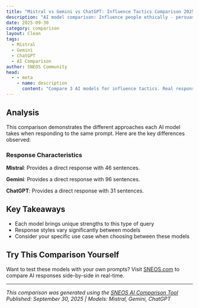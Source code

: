 ```yaml
---
title: "Mistral vs Gemini vs ChatGPT: Influence Tactics Comparison 2025"
description: "AI model comparison: Influence people ethically - persuasion psychology mastery..."
date: 2025-09-30
category: comparison
layout: Clean
tags:
  - Mistral
  - Gemini
  - ChatGPT
  - AI Comparison
author: SNEOS Community
head:
  - - meta
    - name: description
      content: "Compare 3 AI models for influence tactics. Real responses from Mistral, Gemini, ChatGPT with detailed analysis."
---
```


<ChatComparison
  title="Mistral vs Gemini vs ChatGPT: Influence Tactics Comparison 2025"
  prompt="Influence people ethically - persuasion psychology mastery"
  :responses='{
    "Mistral": "Influencing people ethically involves understanding and applying persuasion psychology in a way that respects others\u0027 autonomy, dignity, and well-being. Here are some key principles and techniques to help you master ethical persuasion:\n\n### 1. **Build Trust and Rapport**\n   - **Authenticity:** Be genuine and transparent in your interactions.\n   - **Consistency:** Maintain a consistent character and behavior.\n   - **Empathy:** Show understanding and concern for others\u0027 feelings and needs.\n\n### 2. **Understand Your Audience**\n   - **Empathy Mapping:** Identify the emotions, thoughts, and behaviors of your audience.\n   - **Personalization:** Tailor your message to the individual or group you are trying to influence.\n\n### 3. **Use Social Proof**\n   - **Testimonials:** Share stories or testimonials from people who have benefited from your ideas or products.\n   - **Case Studies:** Provide real-life examples to support your arguments.\n\n### 4. **Leverage Reciprocity**\n   - **Give First:** Offer something of value before asking for something in return.\n   - **Mutual Benefit:** Ensure that the exchange is beneficial for both parties.\n\n### 5. **Create Scarcity**\n   - **Limited Availability:** Highlight the limited nature of an opportunity or resource.\n   - **Urgency:** Emphasize the need for timely action.\n\n### 6. **Use Authority**\n   - **Expertise:** Demonstrate your knowledge and expertise in the subject matter.\n   - **Credibility:** Use credentials, awards, or endorsements to build trust.\n\n### 7. **Frame Your Message Positively**\n   - **Benefits Over Features:** Focus on the benefits rather than just the features.\n   - **Positive Language:** Use positive and encouraging language to convey your message.\n\n### 8. **Storytelling**\n   - **Narrative Structure:** Use a clear beginning, middle, and end to structure your story.\n   - **Emotional Appeal:** Incorporate emotions to make your story more compelling.\n\n### 9. **Provide Clear Calls to Action**\n   - **Specific Instructions:** Be clear about what you want the other person to do.\n   - **Easy Steps:** Make the action steps simple and straightforward.\n\n### 10. **Use the Principle of Commitment and Consistency**\n   - **Small Steps:** Start with small commitments and gradually build up.\n   - **Consistency:** Encourage people to follow through on their commitments.\n\n### 11. **Ethical Considerations**\n   - **Honesty:** Always be truthful and avoid manipulation.\n   - **Respect:** Respect the autonomy and decisions of others.\n   - **Transparency:** Be open about your intentions and the potential outcomes.\n\n### 12. **Feedback and Adaptation**\n   - **Listen Actively:** Pay attention to the feedback you receive.\n   - **Adapt:** Be willing to adjust your approach based on the feedback and the situation.\n\n### Practical Tips:\n- **Practice Active Listening:** Show genuine interest in what others have to say.\n- **Ask Open-Ended Questions:** Encourage deeper conversations and understanding.\n- **Use Non-Verbal Cues:** Pay attention to body language and facial expressions to gauge reactions.\n\n### Ethical Guidelines:\n- **Avoid Manipulation:** Ensure that your persuasion efforts are not coercive or manipulative.\n- **Promote Mutual Benefit:** Aim for outcomes that benefit both parties.\n- **Respect Boundaries:** Be mindful of others\u0027 boundaries and personal space.\n\nBy applying these principles and techniques, you can influence people ethically and effectively, fostering positive relationships and outcomes.",
    "Gemini": "## Ethically Influencing People: Mastering Persuasion Psychology\n\nPersuasion is a powerful tool, and like any tool, it can be used for good or ill. Ethically influencing people is about achieving your goals while respecting their autonomy, intelligence, and best interests. It\u0027s about finding win-win scenarios and building trust, not manipulation. This involves understanding persuasion psychology and applying its principles with integrity.\n\nHere\u0027s a breakdown of how to ethically influence people using persuasion psychology:\n\n**I. Foundational Principles of Ethical Influence:**\n\n*   **Transparency:** Be honest about your intentions. Don\u0027t hide your agenda. State your purpose clearly.\n*   **Respect for Autonomy:**  Recognize that people have the right to make their own decisions.  Don\u0027t pressure or coerce them. Provide them with enough information to make an informed choice.\n*   **Beneficial Intent:** Strive for a win-win outcome. Your goal should be aligned with the other person\u0027s best interests or at least not harmful.\n*   **Honesty and Integrity:** Don\u0027t lie, exaggerate, or misrepresent facts.  Your credibility is your most valuable asset.\n*   **Empathy:** Understand the other person\u0027s perspective, needs, and concerns.  Tailor your approach to resonate with them.\n\n**II.  Key Psychological Principles of Persuasion (Applied Ethically):**\n\n*   **Reciprocity:**  People tend to return favors.  \n    *   **Ethical Application:** Offer value upfront.  Provide helpful information, a small gift, or a service without expecting anything in return.  This creates a sense of obligation, but don\u0027t explicitly demand reciprocation.\n    *   **Unethical Application:**  \u0022Quid pro quo\u0022 where you give something expecting something specific in return, especially if it\u0027s disproportionate or coercive.\n*   **Commitment and Consistency:**  People like to be consistent with their past statements and actions.\n    *   **Ethical Application:**  Get people to make small, initial commitments.  Ask questions that elicit agreement and align with your ultimate goal. Gently guide them toward a larger commitment that feels natural.\n    *   **Unethical Application:**  \u0022Foot-in-the-door\u0022 technique used to manipulate people into agreeing to increasingly larger requests after securing initial small agreements.\n*   **Social Proof:**  People tend to do what they see other people doing, especially if those others are similar to them.\n    *   **Ethical Application:**  Highlight testimonials, case studies, and positive reviews from similar people.  Demonstrate that others have found value in what you\u0027re offering.  Focus on genuine success stories.\n    *   **Unethical Application:**  Fabricating testimonials, using paid actors to pose as satisfied customers, or creating artificial crowds to manipulate behavior.\n*   **Authority:** People tend to obey authority figures (or those perceived as such).\n    *   **Ethical Application:**  Establish your expertise and credibility by sharing relevant credentials, experience, and knowledge.  Cite reputable sources to support your claims.\n    *   **Unethical Application:**  Misrepresenting your expertise, using fake credentials, or falsely claiming endorsements from authority figures.\n*   **Liking:**  People are more likely to be persuaded by people they like.\n    *   **Ethical Application:**  Find common ground, be genuine, and show empathy.  Use humor appropriately. Be respectful and attentive. Focus on building rapport.\n    *   **Unethical Application:**  Excessive flattery, feigning interest, or mimicking someone\u0027s behavior insincerely.\n*   **Scarcity:**  People value things more when they are perceived as rare or limited.\n    *   **Ethical Application:**  Highlight the unique benefits and limited availability of your offer.  Clearly state deadlines and any constraints. Be truthful about the level of scarcity.\n    *   **Unethical Application:**  Creating artificial scarcity (e.g., \u0022Only 3 left!\u0022) when there\u0027s actually plenty of stock, or pressuring people with false deadlines.\n*   **Loss Aversion:** People are more motivated to avoid losses than to gain an equivalent amount.\n    *   **Ethical Application:** Frame your message to emphasize what people will lose if they don\u0027t take action. For example, \u0022Don\u0027t miss out on this opportunity...\u0022 (Instead of: \u0022You\u0027ll benefit from this opportunity\u0022). However, do not use this to instill unnecessary fear.\n    *   **Unethical Application:** Fearmongering or making exaggerated claims about potential losses to pressure people into making a decision.\n*   **Framing:** The way you present information can significantly impact how people perceive it.\n    *   **Ethical Application:** Present information in a way that highlights the positive aspects and benefits, while honestly acknowledging any potential downsides. Choose your words carefully to create a positive and persuasive narrative.\n    *   **Unethical Application:** Manipulating data or selectively presenting information to mislead people.\n\n**III. Practical Strategies for Ethical Influence:**\n\n*   **Active Listening:** Pay attention to what the other person is saying, both verbally and nonverbally. Understand their needs, concerns, and perspective.\n*   **Building Rapport:**  Create a connection by finding common ground, showing empathy, and being genuine.\n*   **Asking Questions:**  Encourage dialogue and understanding.  Use open-ended questions to elicit detailed responses.\n*   **Providing Value:**  Offer something of genuine benefit to the other person, whether it\u0027s information, a solution to a problem, or an opportunity.\n*   **Being Prepared:**  Research the other person\u0027s background and interests. Anticipate their concerns and be ready to address them.\n*   **Using Storytelling:**  Stories are a powerful way to connect with people emotionally and make your message more memorable.\n*   **Offering Choices:**  Give people a sense of control by providing them with options.  This reduces resistance and increases the likelihood of agreement.\n*   **Focusing on the \u0022Why\u0022:**  Explain the reasons behind your recommendations or requests.  People are more likely to be persuaded when they understand the rationale.\n*   **Being Patient:**  Persuasion is a process, not a one-time event.  Be patient and persistent, but always respectful.\n*   **Knowing Your Audience:** Tailor your message to the specific people you are trying to influence. Understand their values, beliefs, and motivations.\n\n**IV. Red Flags: Signs You\u0027re Crossing the Ethical Line:**\n\n*   **Feeling guilty or uncomfortable about your tactics.**\n*   **Hiding information or deliberately misleading people.**\n*   **Using pressure or coercion to force a decision.**\n*   **Taking advantage of someone\u0027s vulnerability.**\n*   **Prioritizing your own needs over the other person\u0027s.**\n*   **Rationalizing unethical behavior.**\n*   **Your methods would be considered manipulative if exposed publicly.**\n\n**V. Continuous Learning and Self-Reflection:**\n\n*   **Stay informed about the latest research in persuasion psychology and ethics.**\n*   **Seek feedback from trusted sources on your communication style and influence tactics.**\n*   **Regularly reflect on your own values and motivations to ensure that your actions align with your ethical principles.**\n\n**In conclusion, ethical influence is a skill that can be developed through understanding persuasion psychology and applying its principles with integrity. By focusing on transparency, respect, and mutual benefit, you can achieve your goals while building strong, trusting relationships.** Remember that lasting success is built on ethical foundations.\n",
    "ChatGPT": "Influencing people ethically involves using principles of persuasion in ways that respect others\u2019 autonomy, promote honesty, and foster positive relationships. Here\u2019s a guide to mastering persuasion psychology ethically:\n\n### Key Principles of Ethical Persuasion\n\n1. **Build Trust and Credibility**  \n   - Be honest and transparent.  \n   - Deliver on promises.  \n   - Show expertise without exaggeration.\n\n2. **Understand Others\u2019 Needs and Values**  \n   - Listen actively to understand their perspective.  \n   - Tailor your message to align with their goals and values.  \n\n3. **Use Reciprocity Genuinely**  \n   - Offer help or value without expecting immediate return.  \n   - Foster goodwill, not manipulation.\n\n4. **Apply Social Proof Honestly**  \n   - Share truthful testimonials and case studies.  \n   - Avoid fabricating or exaggerating others\u2019 endorsements.\n\n5. **Create Win-Win Situations**  \n   - Aim for outcomes that benefit all parties.  \n   - Avoid pressuring or coercing decisions.\n\n6. **Communicate Clearly and Respectfully**  \n   - Use clear, logical arguments.  \n   - Respect others\u2019 right to decline or disagree.\n\n7. **Appeal to Emotions Ethically**  \n   - Use stories and values to connect, not to exploit fears or insecurities.\n\n### Psychological Techniques for Ethical Influence\n\n- **Consistency**  \n  Encourage small commitments that align with your message to foster consistent behavior.\n\n- **Authority**  \n  Demonstrate expertise credibly to enhance persuasion.\n\n- **Scarcity**  \n  Present genuine limited-time offers without false urgency.\n\n- **Liking**  \n  Build rapport and find common ground genuinely.\n\n### Practical Tips\n\n- Always verify information before sharing.  \n- Avoid manipulation techniques like deceit, guilt-tripping, or high-pressure tactics.  \n- Be patient and give people time to make decisions.  \n- Encourage feedback and be open to dialogue.  \n\n### Recommended Reading\n\n- *Influence: The Psychology of Persuasion* by Robert Cialdini  \n- *Pre-Suasion* by Robert Cialdini  \n- *Drive* by Daniel Pink  \n\nBy applying these principles and techniques with respect and integrity, you can become a master of persuasion while maintaining ethical standards and positive relationships."
  }'
  published-date="13:07"
/>

## Analysis

This comparison demonstrates the different approaches each AI model takes when responding to the same prompt. Here are the key differences observed:

### Response Characteristics

**Mistral**: Provides a direct response with 46 sentences. 

**Gemini**: Provides a direct response with 96 sentences. 

**ChatGPT**: Provides a direct response with 31 sentences. 

## Key Takeaways

- Each model brings unique strengths to this type of query
- Response styles vary significantly between models
- Consider your specific use case when choosing between these models

## Try This Comparison Yourself

Want to test these models with your own prompts? Visit [SNEOS.com](https://sneos.com) to compare AI responses side-by-side in real-time.

---

*This comparison was generated using the [SNEOS AI Comparison Tool](https://sneos.com)*
*Published: September 30, 2025 | Models: Mistral, Gemini, ChatGPT*
